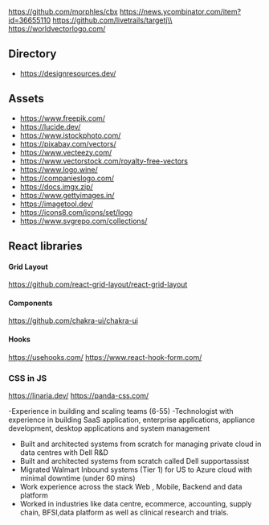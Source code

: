 

https://github.com/morphles/cbx
https://news.ycombinator.com/item?id=36655110
https://github.com/livetrails/targetj\\
https://worldvectorlogo.com/









## Directory
- https://designresources.dev/


## Assets
- https://www.freepik.com/
- https://lucide.dev/
- https://www.istockphoto.com/
- https://pixabay.com/vectors/
- https://www.vecteezy.com/
- https://www.vectorstock.com/royalty-free-vectors
- https://www.logo.wine/
- https://companieslogo.com/
- https://docs.imgx.zip/
- https://www.gettyimages.in/
- https://imagetool.dev/
- https://icons8.com/icons/set/logo
- https://www.svgrepo.com/collections/



## React libraries

#### Grid Layout
https://github.com/react-grid-layout/react-grid-layout


#### Components
https://github.com/chakra-ui/chakra-ui



#### Hooks
https://usehooks.com/
https://www.react-hook-form.com/


### CSS in JS
https://linaria.dev/
https://panda-css.com/


-Experience in building and scaling teams (6-55)
-Technologist with experience in building SaaS application, enterprise applications, appliance development, desktop applications and system management
- Built and architected systems from scratch for managing private cloud in data centres with Dell R&D
- Built and architected systems from scratch called Dell supportassisst
- Migrated Walmart Inbound systems (Tier 1) for US to Azure cloud with minimal downtime (under 60 mins)
- Work experience across the stack Web , Mobile, Backend and data platform
- Worked in industries like data centre, ecommerce, accounting, supply chain, BFSI,data platform as well as clinical research and trials.
